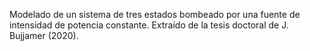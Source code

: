Modelado de un sistema de tres estados bombeado por una fuente de intensidad de potencia constante. Extraído de la tesis doctoral de J. Bujjamer (2020).
